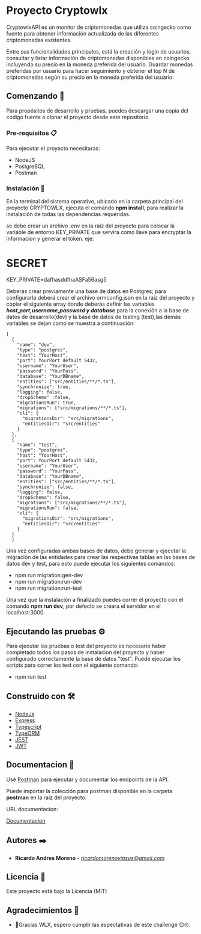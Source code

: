 # Proyecto Cryptowlx

CryptowlxAPI es un monitor de criptomonedas que utiliza coingecko como fuente para obtener información actualizada de las diferentes criptomonedas existentes.

Entre sus funcionalidades principales, está la creación y login de usuarios, consultar y listar información de criptomonedas disponibles en coingecko incluyendo su precio en la moneda preferida del usuario. Guardar monedas preferidas por usuario para hacer seguimiento y obtener el top N de criptomonedas según su precio en la moneda preferida del usuario.

## Comenzando 🚀

Para propósitos de desarrollo y pruebas, puedes descargar una copia del código fuente o clonar el proyecto desde este repositorio.

### Pre-requisitos 📋

Para ejecutar el proyecto necesitaras:

- NodeJS
- PostgreSQL
- Postman

### Instalación 🔧

En la terminal del sistema operativo, ubicado en la carpeta principal del proyecto CRYPTOWLX, ejecuta el comando **npm install**, para realizar la instalación de todas las dependencias requeridas.

se debe crear un archivo .env en la raiz del proyecto para colocar la variable de entorno KEY_PRIVATE que servira como llave para encryptar la informacion y generar el token. eje:

# SECRET

KEY_PRIVATE=dafhasddfhaASFa56asg5

Deberás crear previamente una base de datos en Postgres; para configurarla deberá crear el archivo ormconfig.json en la raíz del proyecto y copiar el siguiente array donde deberás definir las variables **_host,port,username,password y database_** para la conexión a la base de datos de desarrollo(dev) y la base de datos de testing (test),las demás variables se dejan como se muestra a continuación:

```
[
  {
    "name": "dev",
    "type": "postgres",
    "host": "YourHost",
    "port": YourPort default 5432,
    "username": "YourUser",
    "password": "YourPass",
    "database": "YourDBname",
    "entities": ["src/entities/**/*.ts"],
    "synchronize": true,
    "logging": false,
    "dropSchema" :false,
    "migrationsRun": true,
    "migrations": ["src/migrations/**/*.ts"],
    "cli": {
      "migrationsDir": "src/migrations",
      "entitiesDir": "src/entities"
    }
  },
  {
    "name": "test",
    "type": "postgres",
    "host": "YourHost",
    "port": YourPort default 5432,
    "username": "YourUser",
    "password": "YourPass",
    "database": "YourDBname",
    "entities": ["src/entities/**/*.ts"],
    "synchronize": false,
    "logging": false,
    "dropSchema": false,
    "migrations": ["src/migrations/**/*.ts"],
    "migrationsRun": false,
    "cli": {
      "migrationsDir": "src/migrations",
      "entitiesDir": "src/entities"
    }
  }
  ]
```

Una vez configuradas ambas bases de datos, debe generar y ejecutar la migración de las entidades para crear las respectivas tablas en las bases de datos dev y test, para esto puede ejecutar los siguientes comandos:

- npm run migration:gen-dev
- npm run migration:run-dev
- npm run migration:run-test

Una vez que la instalación a finalizado puedes correr el proyecto con el comando **npm run dev**, por defecto se creara el servidor en el localhost:3000.

## Ejecutando las pruebas ⚙️

Para ejecutar las pruebas o test del proyecto es necesario haber completado todos los pasos de instalacion del proyecto y haber configurado correctamente la base de datos "test".
Puede ejecutar los scripts para correr los test con el siguiente comando:

- npm run test

## Construido con 🛠️

- [NodeJs](https://nodejs.org/es/)
- [Express](https://expressjs.com/)
- [Typescript](https://www.typescriptlang.org/)
- [TypeORM](https://typeorm.io/#/)
- [JEST](https://jestjs.io//)
- [JWT](https://jwt.io//)

## Documentacion 📌

Usé [Postman](https://www.postman.com/) para ejecutar y documentar los endpoints de la API.

Puede importar la colección para postman disponible en la carpeta **postman** en la raiz del proyecto.

URL documentacion:

[Documentacion](https://documenter.getpostman.com/view/13313578/TzsbMTN8)

## Autores ✒️

- **Ricardo Andres Moreno** - *ricardomorenoviasus@gmail.com*

## Licencia 📄

Este proyecto está bajo la Licencia (MIT)

## Agradecimientos 🎁

- 📢Gracias WLX, espero cumplir las espectativas de este challenge 😊🤓.
